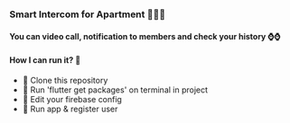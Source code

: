 ### Smart Intercom for Apartment :office::office::office:

#### You can video call, notification to members and check your history :watch::watch:

#### How I can run it? :tada:

- :rocket: Clone this repository
- :rocket: Run 'flutter get packages' on terminal in project
- :rocket: Edit your firebase config
- :rocket: Run app & register user
